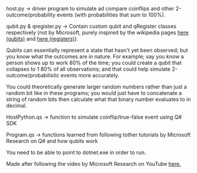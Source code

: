 host.py -> driver program to simulate ad compare coinflips and other 2-outcome/probability events (with probabilities that sum to 100%).

qubit.py & qregister.py -> Contain custom qubit and qRegister classes respectively (not by Microsoft, purely inspired
by the wikipedia pages [here (qubits)](https://en.wikipedia.org/wiki/Qubit) and [here (registers)](https://en.wikipedia.org/wiki/Quantum_register)).

Qubits can essentially represent a state that hasn't yet been observed; but you know what the outcomes are in nature. For example; say you know
a person shows up to work 80% of the time; you could create a qubit that collapses to 1 80% of all observations; and that could help simulate
2-outcome/probabilistic events more accurately.

You could theoretically generate larger random numbers rather than just a random bit like in these programs; you would just have to concatenate
a string of random bits then calculate what that binary number evaluates to in decimal.

HostPython.qs -> function to simulate coinflip/true-false event using Q# SDK

Program.qs -> functions learned from following tother tutorials by Microsoft Research on Q# and how qubits work

You need to be able to point to dotnet.exe in order to run.

Made after following the video by Microsoft Research on YouTube [here.](https://www.youtube.com/watch?v=c9Df90CVHkc)